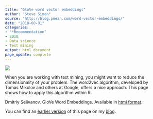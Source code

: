 ```yaml
---
title: "GloVe word vector embeddings"
author: "Steve Simon"
source: "http://blog.pmean.com/word-vector-embeddings/"
date: "2018-08-01"
categories:
- "*Recommendation"
- 2018
- Data science
- Text mining
output: html_document
page_update: complete
---
```


![](http://www.pmean.com/new-images/18/word-vector-embeddings01.png)

<!---More--->

When you are working with text mining, you might want to reduce the dimensionality of your problem. The word2vec algorithm, developed by Tomas Mikolov and others at Google, offers a nice approach. This page shows how to apply this algorithm within R.

Dmitriy Selivanov. GloVe Word Embeddings. Available in [html format][sel1].

You can find an [earlier version][sim1] of this page on my [blog][sim2].

[sim1]: http://blog.pmean.com/word-vector-embeddings/
[sim2]: http://blog.pmean.com

[sel1]: https://cran.r-project.org/web/packages/text2vec/vignettes/glove.html
